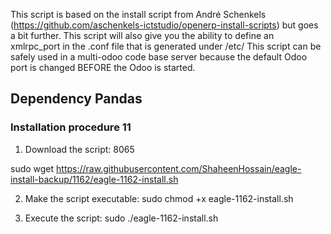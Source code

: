 This script is based on the install script from André Schenkels (https://github.com/aschenkels-ictstudio/openerp-install-scripts)
but goes a bit further. This script will also give you the ability to define an xmlrpc_port in the .conf file that is generated under /etc/
This script can be safely used in a multi-odoo code base server because the default Odoo port is changed BEFORE the Odoo is started.


<h2>Dependency Pandas </h2>

<h3>Installation procedure 11</h3>

1. Download the script: 8065

sudo wget https://raw.githubusercontent.com/ShaheenHossain/eagle-install-backup/1162/eagle-1162-install.sh

2. Make the script executable:
sudo chmod +x eagle-1162-install.sh

3. Execute the script:
sudo ./eagle-1162-install.sh
```
